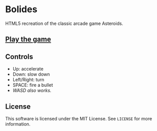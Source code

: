 # Bolides
HTML5 recreation of the classic arcade game Asteroids.

## [Play the game](http://nichosta.github.io/bolides/)

## Controls
* Up: accelerate
* Down: slow down
* Left/Right: turn
* SPACE: fire a bullet
* _WASD also works._

## License
This software is licensed under the MIT License. See `LICENSE` for more information.
